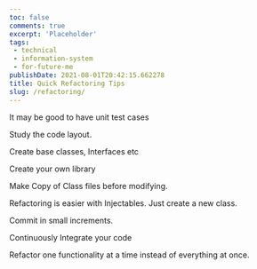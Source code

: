 ```yaml
---
toc: false
comments: true
excerpt: 'Placeholder' 
tags:
 - technical
 - information-system
 - for-future-me
publishDate: 2021-08-01T20:42:15.662278
title: Quick Refactoring Tips
slug: /refactoring/
---
```


It may be good to have unit test cases

Study the code layout.

Create base classes, Interfaces etc

Create your own library

Make Copy of Class files before modifying.

Refactoring is easier with Injectables. Just create a new class.

Commit in small increments.

Continuously Integrate your code

Refactor one functionality at a time instead of everything at once.